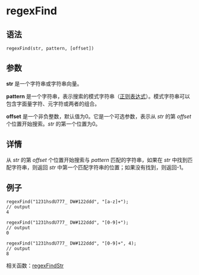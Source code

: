 # regexFind

## 语法

`regexFind(str, pattern, [offset])`

## 参数

**str** 是一个字符串或字符串向量。

**pattern** 是一个字符串，表示搜索的模式字符串（[正则表达式](../../progr/objs/expr.html)）。模式字符串可以包含字面量字符、元字符或两者的组合。

**offset** 是一个非负整数，默认值为0。它是一个可选参数，表示从 *str* 的第 *offset*
个位置开始搜索。*str* 的第一个位置为0。

## 详情

从 *str* 的第 *offset* 个位置开始搜索与 *pattern* 匹配的字符串，如果在 *str*
中找到匹配字符串，则返回 *str* 中第一个匹配字符串的位置；如果没有找到，则返回-1。

## 例子

```
regexFind("1231hsdU777_ DW#122ddd", "[a-z]+");
// output
4

regexFind("1231hsdU777_ DW#122ddd", "[0-9]+");
// output
0

regexFind("1231hsdU777_ DW#122ddd", "[0-9]+", 4);
// output
8
```

相关函数：[regexFindStr](regexfindstr.html)

